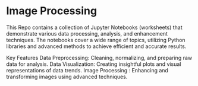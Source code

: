 # Image Processing

This Repo contains a collection of Jupyter Notebooks (worksheets) that demonstrate various data processing, analysis, and enhancement techniques. The notebooks cover a wide range of topics, utilizing Python libraries and advanced methods to achieve efficient and accurate results.

Key Features
Data Preprocessing: Cleaning, normalizing, and preparing raw data for analysis.
Data Visualization: Creating insightful plots and visual representations of data trends.
Image Processing : Enhancing and transforming images using advanced techniques.

